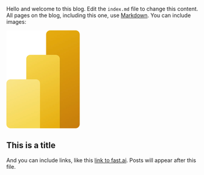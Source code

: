 Hello and welcome to this blog. Edit the `index.md` file to change this content. All pages on the blog, including this one, use [Markdown](https://guides.github.com/features/mastering-markdown/). You can include images:

![Image of powerbi logo](images/power-bi-icon-r.png)

## This is a title

And you can include links, like this [link to fast.ai](https://www.fast.ai). Posts will appear after this file. 
